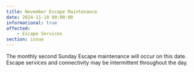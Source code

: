 ```yaml
---
title: November Escape Maintenance
date: 2024-11-10 00:00:00
informational: true
affected:
    - Escape Services
section: issue
---
```


The monthly second Sunday Escape maintenance will occur on this date. Escape services and connectivity may be intermittent throughout the day.
